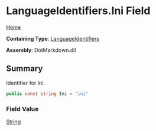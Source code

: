 # LanguageIdentifiers\.Ini Field

[Home](../../../README.md)

**Containing Type**: [LanguageIdentifiers](../README.md)

**Assembly**: DotMarkdown\.dll

## Summary

Identifier for Ini\.

```csharp
public const string Ini = "ini"
```

### Field Value

[String](https://docs.microsoft.com/en-us/dotnet/api/system.string)

